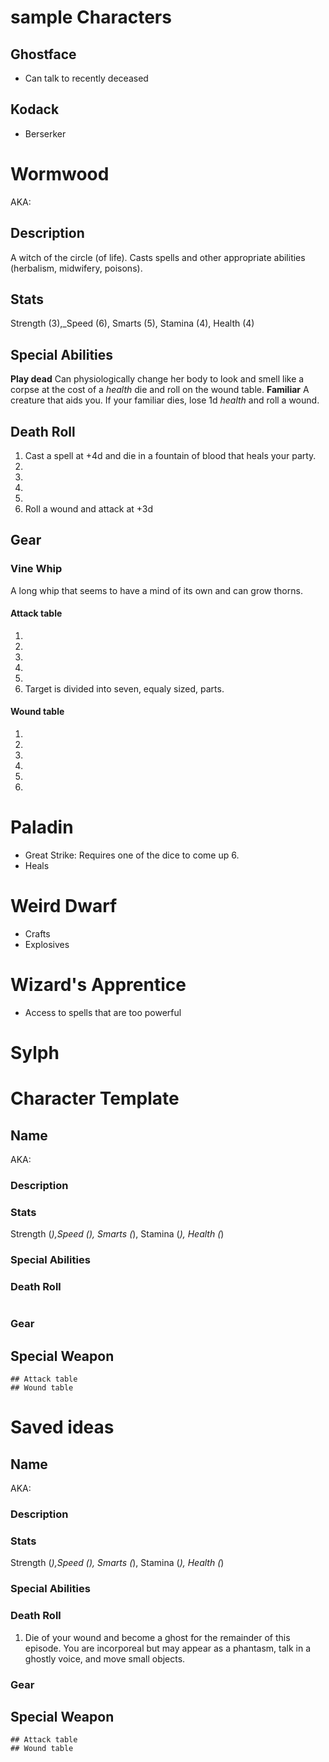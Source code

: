 # sample Characters

## Ghostface

- Can talk to recently deceased

## Kodack

- Berserker

# Wormwood

AKA:

## Description

A witch of the circle (of life). Casts spells and other appropriate abilities (herbalism, midwifery, poisons).

## Stats

Strength (3),_Speed (6), Smarts (5), Stamina (4), Health (4)

## Special Abilities

**Play dead** Can physiologically change her body to look and smell like a corpse at the cost of a _health_ die and roll on the wound table.
**Familiar** A creature that aids you. If your familiar dies, lose 1d _health_ and roll a wound.

## Death Roll

1. Cast a spell at +4d and die in a fountain of blood that heals your party.
2.
3.
4.
5.
6. Roll a wound and attack at +3d

## Gear

### Vine Whip

A long whip that seems to have a mind of its own and can grow thorns.

#### Attack table

1.
2.
3.
4.
5.
6. Target is divided into seven, equaly sized, parts.

#### Wound table

1.
2.
3.
4.
5.
6.

# Paladin

- Great Strike: Requires one of the dice to come up 6.
- Heals

# Weird Dwarf

- Crafts
- Explosives

# Wizard's Apprentice

- Access to spells that are too powerful

# Sylph

# Character Template

## Name

AKA:

### Description

### Stats

Strength (_),_Speed (_), Smarts (_), Stamina (_), Health (_)

### Special Abilities

### Death Roll

#

### Gear

  ## Special Weapon
    ## Attack table
    ## Wound table

# Saved ideas

## Name

AKA:

### Description

### Stats

Strength (_),_Speed (_), Smarts (_), Stamina (_), Health (_)

### Special Abilities

### Death Roll

1. Die of your wound and become a ghost for the remainder of this episode. You are incorporeal but may appear as a phantasm, talk in a ghostly voice, and move small objects.

### Gear

  ## Special Weapon
    ## Attack table
    ## Wound table
